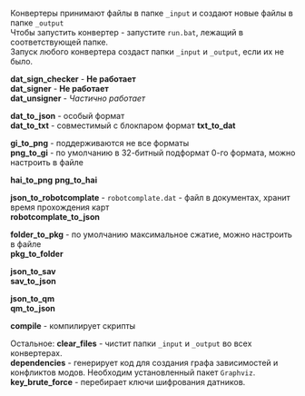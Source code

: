 Конвертеры принимают файлы в папке `_input` и создают новые файлы в папке `_output`\
Чтобы запустить конвертер - запустите `run.bat`, лежащий в соответствующей папке.\
Запуск любого конвертера создаст папки `_input` и `_output`, если их не было.

**dat_sign_checker** - **Не работает**\
**dat_signer** - **Не работает**\
**dat_unsigner** - *Частично работает*

**dat_to_json** - особый формат\
**dat_to_txt** - совместимый с блокпаром формат
**txt_to_dat**

**gi_to_png** - поддерживаются не все форматы\
**png_to_gi** - по умолчанию в 32-битный подформат 0-го формата, можно настроить в файле

**hai_to_png**
**png_to_hai**

**json_to_robotcomplate** - `robotcomplate.dat` - файл в документах, хранит время прохождения карт\
**robotcomplate_to_json**

**folder_to_pkg** - по умолчанию максимальное сжатие, можно настроить в файле\
**pkg_to_folder**

**json_to_sav**\
**sav_to_json**

**json_to_qm**\
**qm_to_json**

**compile** - компилирует скрипты


Остальное:
**clear_files** - чистит папки `_input` и `_output` во всех конвертерах.\
**dependencies** - генерирует код для создания графа зависимостей и конфликтов модов. Необходим установленный пакет `Graphviz`.\
**key_brute_force** - перебирает ключи шифрования датников.
